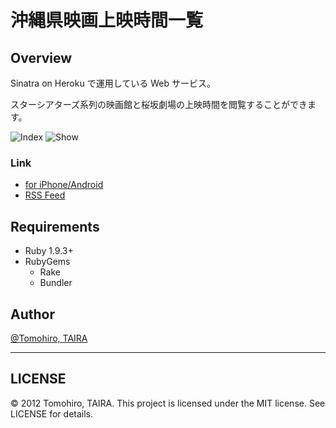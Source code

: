 沖縄県映画上映時間一覧
================================================================================


Overview
--------------------------------------------------------------------------------

Sinatra on Heroku で運用している Web サービス。

スターシアターズ系列の映画館と桜坂劇場の上映時間を閲覧することができます。

![Index](http://f.cl.ly/items/240T3R1E110N400J2A3T/index.png)
![Show](http://f.cl.ly/items/3m2p3d2J1J1q1U003p0R/okinawa_movie_show.png)

### Link

- [for iPhone/Android](http://okinawa-movie.heroku.com)
- [RSS Feed](http://okinawa-movie.heroku.com/feed.xml)


Requirements
-------------------------------------------------------------------------------

- Ruby 1.9.3+
- RubyGems
    - Rake
    - Bundler


Author
-------------------------------------------------------------------------------

[@Tomohiro, TAIRA](http://twitter.com/Tomohiro)


---

LICENSE
--------------------------------------------------------------------------------

&copy; 2012 Tomohiro, TAIRA.
This project is licensed under the MIT license.
See LICENSE for details.

